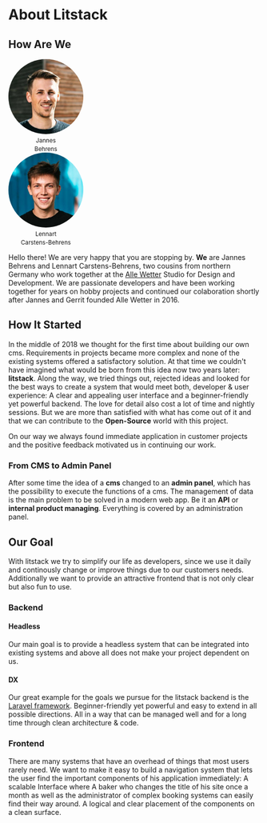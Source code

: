# About Litstack

## How Are We

<div class="flex justify-around my-6">
    <div style="max-width:150px;">
    <img src="./screens/jb.jpeg" style="border-radius: 100%; ">
    <center class="text-center"><small>Jannes <br>Behrens</small></center>
    </div>
    <div style="max-width:150px;">
    <img src="./screens/cbl.jpeg" style="border-radius: 100%; ">
    <center class="text-center"><small>Lennart <br>Carstens-Behrens</small></center>
    </div>
</div>

Hello there! We are very happy that you are stopping by. **We** are Jannes
Behrens and Lennart Carstens-Behrens, two cousins from northern Germany who work
together at the [Alle Wetter](https://aw-studio.de) Studio for Design and
Development. We are passionate developers and have been working together for
years on hobby projects and continued our colaboration shortly after Jannes and
Gerrit founded Alle Wetter in 2016.

## How It Started

In the middle of 2018 we thought for the first time about building our own cms.
Requirements in projects became more complex and none of the existing systems
offered a satisfactory solution. At that time we couldn't have imagined what
would be born from this idea now two years later: **litstack**. Along the way,
we tried things out, rejected ideas and looked for the best ways to create a
system that would meet both, developer & user experience: A clear and appealing
user interface and a beginner-friendly yet powerful backend. The love for detail
also cost a lot of time and nightly sessions. But we are more than satisfied
with what has come out of it and that we can contribute to the **Open-Source**
world with this project.

On our way we always found immediate application in customer projects and the
positive feedback motivated us in continuing our work.

### From CMS to Admin Panel

After some time the idea of a **cms** changed to an **admin panel**, which has
the possibility to execute the functions of a cms. The management of data is the
main problem to be solved in a modern web app. Be it an **API** or **internal
product managing**. Everything is covered by an administration panel.

## Our Goal

With litstack we try to simplify our life as developers, since we use it daily
and continously change or improve things due to our customers needs.
Additionally we want to provide an attractive frontend that is not only clear
but also fun to use.

### Backend

#### Headless

Our main goal is to provide a headless system that can be integrated into
existing systems and above all does not make your project dependent on us.

#### DX

Our great example for the goals we pursue for the litstack backend is the
[Laravel framework](https://laravel.com). Beginner-friendly yet powerful and
easy to extend in all possible directions. All in a way that can be managed well
and for a long time through clean architecture & code.

### Frontend

There are many systems that have an overhead of things that most users rarely
need. We want to make it easy to build a navigation system that lets the user
find the important components of his application immediately: A scalable
Interface where A baker who changes the title of his site once a month as well
as the administrator of complex booking systems can easily find their way
around. A logical and clear placement of the components on a clean surface.
